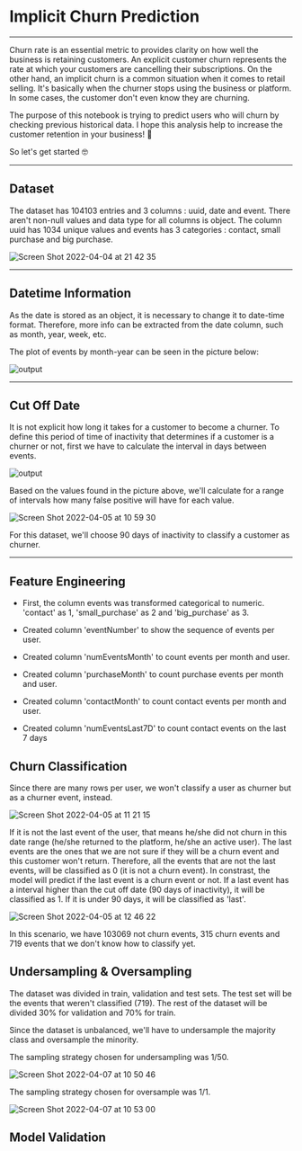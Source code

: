 # Implicit Churn Prediction

***

Churn rate is an essential metric to provides clarity on how well the business is retaining customers. An explicit customer churn represents the rate at which your customers are cancelling their subscriptions. On the other hand, an implicit churn is a common situation when it comes to retail selling. It's basically when the churner stops using the business or platform. In some cases, the customer don't even know they are churning.


The purpose of this notebook is trying to predict users who will churn by checking previous historical data. I hope this analysis help to increase the customer retention in your business! 🚀 

So let's get started 🤓

***

## Dataset

The dataset has 104103 entries and 3 columns : uuid, date and event. There aren't non-null values and data type for all columns is object. 
The column uuid has 1034 unique values and events has 3 categories : contact, small purchase and big purchase.

![Screen Shot 2022-04-04 at 21 42 35](https://user-images.githubusercontent.com/64446494/161656118-b375707f-6bc8-40e5-9536-ddd558d96f11.png)


***

## Datetime Information

As the date is stored as an object, it is necessary to change it to date-time format. Therefore, more info can be extracted from the date column, such as month, year, week, etc.

The plot of events by month-year can be seen in the picture below:

![output](https://user-images.githubusercontent.com/64446494/161657678-ec0b0a23-5292-430a-8d02-9f5e42482912.png)

***

## Cut Off Date

It is not explicit how long it takes for a customer to become a churner. To define this period of time of inactivity that determines if a customer is a churner or not, first we have to calculate the interval in days between events.

![output](https://user-images.githubusercontent.com/64446494/161770200-c0cf00bd-7fac-45ba-9e6c-1f0ef908281e.png)

Based on the values found in the picture above, we'll calculate for a range of intervals how many false positive will have for each value.

![Screen Shot 2022-04-05 at 10 59 30](https://user-images.githubusercontent.com/64446494/161770927-10f3f7c3-ca66-4735-9b75-e60e09b723e9.png)

For this dataset, we'll choose 90 days of inactivity to classify a customer as churner.

***

## Feature Engineering

- First, the column events was transformed categorical to numeric. 'contact' as 1, 'small_purchase' as 2 and 'big_purchase' as 3. 

- Created column 'eventNumber' to show the sequence of events per user.

- Created column 'numEventsMonth' to count events per month and user.

- Created column 'purchaseMonth' to count purchase events per month and user.

- Created column 'contactMonth' to count contact events per month and user.

- Created column 'numEventsLast7D' to count contact events on the last 7 days

## Churn Classification

Since there are many rows per user, we won't classify a user as churner but as a churner event, instead. 

![Screen Shot 2022-04-05 at 11 21 15](https://user-images.githubusercontent.com/64446494/161775501-b8686019-f243-427a-8ad1-2e4250016d6a.png)

If it is not the last event of the user, that means he/she did not churn in this date range (he/she returned to the platform, he/she an active user). The last events are the ones that we are not sure if they will be a churn event and this customer won't return. Therefore, all the events that are not the last events, will be classified as 0 (it is not a churn event). In constrast, the model will predict if the last event is a churn event or not. 
If a last event has a interval higher than the cut off date (90 days of inactivity), it will be classified as 1. If it is under 90 days, it will be classified as 'last'.


![Screen Shot 2022-04-05 at 12 46 22](https://user-images.githubusercontent.com/64446494/161793607-3423cdf8-808c-4b1f-b606-ad159188a409.png)

In this scenario, we have 103069 not churn events, 315 churn events and 719 events that we don't know how to classify yet. 


## Undersampling & Oversampling

The dataset was divided in train, validation and test sets. The test set will be the events that weren't classified (719). The rest of the dataset will be divided 30% for validation and 70% for train.

Since the dataset is unbalanced, we'll have to undersample the majority class and oversample the minority. 

The sampling strategy chosen for undersampling was 1/50.

![Screen Shot 2022-04-07 at 10 50 46](https://user-images.githubusercontent.com/64446494/162215022-a717f13e-1f75-4750-9f34-1da210efb5c4.png)

The sampling strategy chosen for oversample was 1/1.

![Screen Shot 2022-04-07 at 10 53 00](https://user-images.githubusercontent.com/64446494/162215317-a4bd0d28-728e-4ff7-ba4e-a1d76300cdef.png)

## Model Validation


